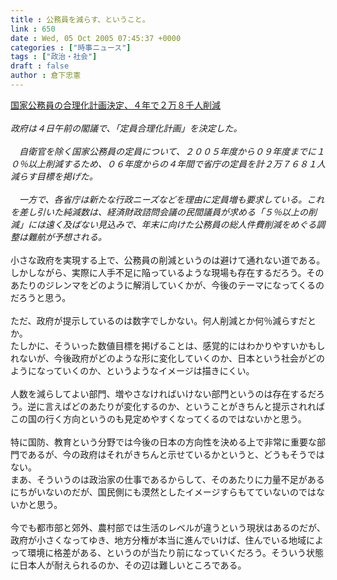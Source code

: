 ```yaml
---
title : 公務員を減らす、ということ。
link : 650
date : Wed, 05 Oct 2005 07:45:37 +0000
categories : ["時事ニュース"]
tags : ["政治・社会"]
draft : false
author : 倉下忠憲
---
```


<A HREF="http://www.yomiuri.co.jp/politics/news/20051004it03.htm" TARGET="_blank">国家公務員の合理化計画決定、４年で２万８千人削減</A><BR><BR><I>政府は４日午前の閣議で、「定員合理化計画」を決定した。<BR><BR>　自衛官を除く国家公務員の定員について、２００５年度から０９年度までに１０％以上削減するため、０６年度からの４年間で省庁の定員を計２万７６８１人減らす目標を掲げた。<BR><BR>　一方で、各省庁は新たな行政ニーズなどを理由に定員増も要求している。これを差し引いた純減数は、経済財政諮問会議の民間議員が求める「５％以上の削減」には遠く及ばない見込みで、年末に向けた公務員の総人件費削減をめぐる調整は難航が予想される。</I><BR><BR>小さな政府を実現する上で、公務員の削減というのは避けて通れない道である。<BR>しかしながら、実際に人手不足に陥っているような現場も存在するだろう。そのあたりのジレンマをどのように解消していくかが、今後のテーマになってくるのだろうと思う。<BR><BR>ただ、政府が提示しているのは数字でしかない。何人削減とか何％減らすだとか。<BR>たしかに、そういった数値目標を掲げることは、感覚的にはわかりやすいかもしれないが、今後政府がどのような形に変化していくのか、日本という社会がどのようになっていくのか、というようなイメージは描きにくい。<BR><BR>人数を減らしてよい部門、増やさなければいけない部門というのは存在するだろう。逆に言えばどのあたりが変化するのか、ということがきちんと提示されればこの国の行く方向というのも見定めやすくなってくるのではないかと思う。<BR><BR>特に国防、教育という分野では今後の日本の方向性を決める上で非常に重要な部門であるが、今の政府はそれがきちんと示せているかというと、どうもそうではない。<BR>まあ、そういうのは政治家の仕事であるからして、そのあたりに力量不足があるにちがいないのだが、国民側にも漠然としたイメージすらもてていないのではないかと思う。<BR><BR>今でも都市部と郊外、農村部では生活のレベルが違うという現状はあるのだが、政府が小さくなってゆき、地方分権が本当に進んでいけば、住んでいる地域によって環境に格差がある、というのが当たり前になっていくだろう。そういう状態に日本人が耐えられるのか、その辺は難しいところである。<br><br>
